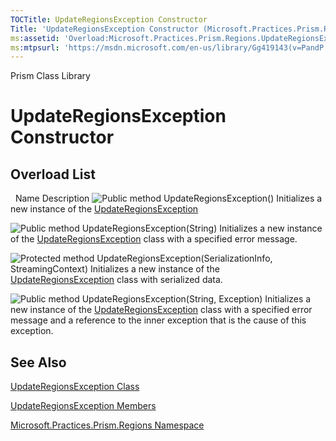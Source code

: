 ```yaml
---
TOCTitle: UpdateRegionsException Constructor
Title: 'UpdateRegionsException Constructor (Microsoft.Practices.Prism.Regions)'
ms:assetid: 'Overload:Microsoft.Practices.Prism.Regions.UpdateRegionsException.\#ctor'
ms:mtpsurl: 'https://msdn.microsoft.com/en-us/library/Gg419143(v=PandP.50)'
---
```


Prism Class Library

UpdateRegionsException Constructor
==================================


Overload List
-------------

<span id="overloadMembersTableToggle"></span>
 
Name
Description
![](https://msdn.microsoft.com/en-us/Gg419143.pubmethod(en-us,PandP.50).gif "Public method")
UpdateRegionsException()
Initializes a new instance of the [UpdateRegionsException](https://msdn.microsoft.com/en-us/library/microsoft.practices.prism.regions.updateregionsexception(v=pandp.50))

![](https://msdn.microsoft.com/en-us/Gg419143.pubmethod(en-us,PandP.50).gif "Public method")
UpdateRegionsException(String)
Initializes a new instance of the [UpdateRegionsException](https://msdn.microsoft.com/en-us/library/microsoft.practices.prism.regions.updateregionsexception(v=pandp.50)) class with a specified error message.

![](https://msdn.microsoft.com/en-us/Gg419143.protmethod(en-us,PandP.50).gif "Protected method")
UpdateRegionsException(SerializationInfo, StreamingContext)
Initializes a new instance of the [UpdateRegionsException](https://msdn.microsoft.com/en-us/library/microsoft.practices.prism.regions.updateregionsexception(v=pandp.50)) class with serialized data.

![](https://msdn.microsoft.com/en-us/Gg419143.pubmethod(en-us,PandP.50).gif "Public method")
UpdateRegionsException(String, Exception)
Initializes a new instance of the [UpdateRegionsException](https://msdn.microsoft.com/en-us/library/microsoft.practices.prism.regions.updateregionsexception(v=pandp.50)) class with a specified error message and a reference to the inner exception that is the cause of this exception.

See Also
--------

<span id="seeAlsoToggle"></span>
[UpdateRegionsException Class](https://msdn.microsoft.com/en-us/library/microsoft.practices.prism.regions.updateregionsexception(v=pandp.50))

[UpdateRegionsException Members](https://msdn.microsoft.com/en-us/library/microsoft.practices.prism.regions.updateregionsexception_members(v=pandp.50))

[Microsoft.Practices.Prism.Regions Namespace](https://msdn.microsoft.com/en-us/library/microsoft.practices.prism.regions(v=pandp.50))
